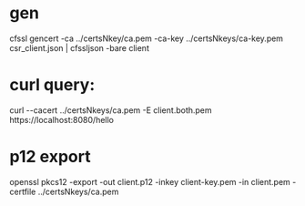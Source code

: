 # gen

cfssl gencert -ca ../certsNkey/ca.pem -ca-key ../certsNkeys/ca-key.pem csr_client.json 
| cfssljson -bare client


# curl query:

 curl --cacert ../certsNkeys/ca.pem -E client.both.pem https://localhost:8080/hello

# p12 export

openssl pkcs12 -export -out client.p12 -inkey client-key.pem -in client.pem -certfile ../certsNkeys/ca.pem

